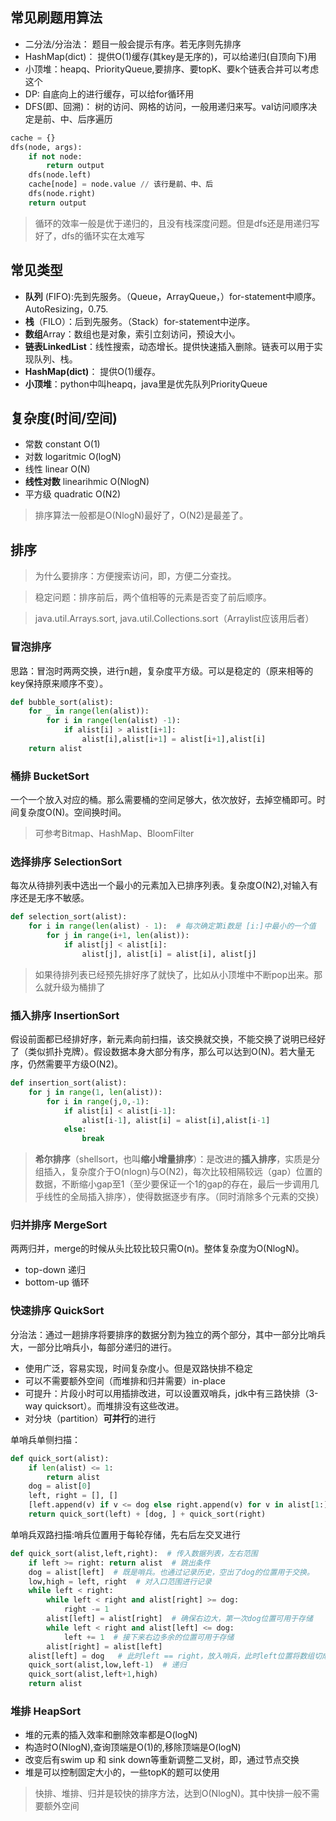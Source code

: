 ## 常见刷题用算法
+ 二分法/分治法： 题目一般会提示有序。若无序则先排序
+ HashMap(dict)： 提供O(1)缓存(其key是无序的)，可以给递归(自顶向下)用
+ 小顶堆：heapq、PriorityQueue,要排序、要topK、要k个链表合并可以考虑这个
+ DP: 自底向上的进行缓存，可以给for循环用
+ DFS(即、回溯)： 树的访问、网格的访问，一般用递归来写。val访问顺序决定是前、中、后序遍历
```python 
cache = {}
dfs(node, args):
    if not node:
        return output 
    dfs(node.left)
    cache[node] = node.value // 该行是前、中、后
    dfs(node.right)
    return output 
```

> 循环的效率一般是优于递归的，且没有栈深度问题。但是dfs还是用递归写好了，dfs的循环实在太难写

## 常见类型
+ **队列**  (FIFO):先到先服务。（Queue，ArrayQueue，）for-statement中顺序。AutoResizing，0.75.
+ **栈**（FILO）：后到先服务。（Stack）for-statement中逆序。
+ **数组**Array：数组也是对象，索引立刻访问，预设大小。
+ **链表LinkedList**：线性搜索，动态增长。提供快速插入删除。链表可以用于实现队列、栈。
+ **HashMap(dict)**： 提供O(1)缓存。
+ **小顶堆**：python中叫heapq，java里是优先队列PriorityQueue

## 复杂度(时间/空间)
+ 常数 constant O(1) 
+ 对数 logaritmic  O(logN)  
+ 线性 linear   O(N)   
+ **线性对数** linearihmic O(NlogN) 
+ 平方级  quadratic   O(N2)   
> 排序算法一般都是O(NlogN)最好了，O(N2)是最差了。


## 排序
> 为什么要排序：方便搜索访问，即，方便二分查找。

> 稳定问题：排序前后，两个值相等的元素是否变了前后顺序。

> java.util.Arrays.sort, java.util.Collections.sort（Arraylist应该用后者）

### 冒泡排序
思路：冒泡时两两交换，进行n趟，复杂度平方级。可以是稳定的（原来相等的key保持原来顺序不变）。
``` python 
def bubble_sort(alist):
    for _ in range(len(alist)):
        for i in range(len(alist) -1):
            if alist[i] > alist[i+1]:
                alist[i],alist[i+1] = alist[i+1],alist[i]
    return alist
```

### 桶排 BucketSort  
一个一个放入对应的桶。那么需要桶的空间足够大，依次放好，去掉空桶即可。时间复杂度O(N)。空间换时间。
> 可参考Bitmap、HashMap、BloomFilter 

### 选择排序 SelectionSort
每次从待排列表中选出一个最小的元素加入已排序列表。复杂度O(N2),对输入有序还是无序不敏感。
``` python
def selection_sort(alist):
    for i in range(len(alist) - 1):  # 每次确定第i数是 [i:]中最小的一个值
        for j in range(i+1, len(alist)):
            if alist[j] < alist[i]:
                alist[j], alist[i] = alist[i], alist[j]
```
> 如果待排列表已经预先排好序了就快了，比如从小顶堆中不断pop出来。那么就升级为桶排了

### 插入排序 InsertionSort 
假设前面都已经排好序，新元素向前扫描，该交换就交换，不能交换了说明已经好了（类似抓扑克牌）。假设数据本身大部分有序，那么可以达到O(N)。若大量无序，仍然需要平方级O(N2)。
``` python
def insertion_sort(alist):
    for j in range(1, len(alist)):
        for i in range(j,0,-1):
            if alist[i] < alist[i-1]:
                alist[i-1], alist[i] = alist[i],alist[i-1]
            else:
                break
```
> **希尔排序**（shellsort，也叫**缩小增量排序**）：是改进的**插入排序**，实质是分组插入，复杂度介于O(nlogn)与O(N2)，每次比较相隔较远（gap）位置的数据，不断缩小gap至1（至少要保证一个1的gap的存在，最后一步调用几乎线性的全局插入排序），使得数据逐步有序。（同时消除多个元素的交换）

### 归并排序 MergeSort
两两归并，merge的时候从头比较比较只需O(n)。整体复杂度为O(NlogN)。
+ top-down 递归
+ bottom-up 循环

### 快速排序 QuickSort
分治法：通过一趟排序将要排序的数据分割为独立的两个部分，其中一部分比哨兵大，一部分比哨兵小，每部分递归的进行。
- 使用广泛，容易实现，时间复杂度小。但是双路快排不稳定
- 可以不需要额外空间（而堆排和归并需要）in-place
- 可提升：片段小时可以用插排改进，可以设置双哨兵，jdk中有三路快排（3-way quicksort）。而堆排没有这些改进。
- 对分块（partition）**可并行**的进行

单哨兵单侧扫描：
``` python 
def quick_sort(alist):
    if len(alist) <= 1:
        return alist
    dog = alist[0]
    left, right = [], []
    [left.append(v) if v <= dog else right.append(v) for v in alist[1:]]
    return quick_sort(left) + [dog, ] + quick_sort(right)
```
单哨兵双路扫描:哨兵位置用于每轮存储，先右后左交叉进行
``` python 
def quick_sort(alist,left,right):  # 传入数据列表，左右范围
    if left >= right: return alist  # 跳出条件
    dog = alist[left]  # 既是哨兵。也通过记录历史，空出了dog的位置用于交换。
    low,high = left, right  # 对入口范围进行记录
    while left < right:
        while left < right and alist[right] >= dog:
            right -= 1  
        alist[left] = alist[right]  # 确保右边大，第一次dog位置可用于存储
        while left < right and alist[left] <= dog:
            left += 1  # 接下来右边多余的位置可用于存储 
        alist[right] = alist[left]
    alist[left] = dog   # 此时left == right，放入哨兵，此时left位置将数组切成了两半
    quick_sort(alist,low,left-1)  # 递归
    quick_sort(alist,left+1,high)
    return alist
```

### 堆排 HeapSort
+ 堆的元素的插入效率和删除效率都是O(logN)
+ 构造时O(NlogN),查询顶端是O(1)的,移除顶端是O(logN)
+ 改变后有swim up 和 sink down等重新调整二叉树，即，通过节点交换
+ 堆是可以控制固定大小的，一些topK的题可以使用

> 快排、堆排、归并是较快的排序方法，达到O(NlogN)。其中快排一般不需要额外空间






